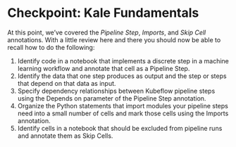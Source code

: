 # Checkpoint: Kale Fundamentals

At this point, we’ve covered the *Pipeline Step*, *Imports*, and *Skip Cell*
annotations. With a little review here and there you should now be able to
recall how to do the following:

1. Identify code in a notebook that implements a discrete step in a machine
learning workflow and annotate that cell as a Pipeline Step.
2. Identify the data that one step produces as output and the step or steps
that depend on that data as input. 
3. Specify dependency relationships between Kubeflow pipeline steps using the
Depends on parameter of the Pipeline Step annotation.
4. Organize the Python statements that import modules your pipeline steps need
into a small number of cells and mark those cells using the Imports annotation.
5. Identify cells in a notebook that should be excluded from pipeline runs and
annotate them as Skip Cells.
